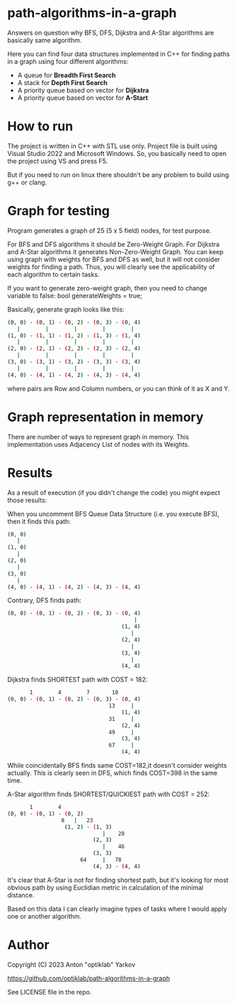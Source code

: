 # path-algorithms-in-a-graph

Answers on question why BFS, DFS, Dijkstra and A-Star algorithms are basically same algorithm.

Here you can find four data structures implemented in C++ for finding paths in a graph using four different algorithms:
- A queue for **Breadth First Search**
- A stack for **Depth First Search**
- A priority queue based on vector<T> for **Dijkstra**
- A priority queue based on vector<T> for **A-Start**

# How to run

The project is written in C++ with STL use only.
Project file is built using Visual Studio 2022 and Microsoft Windows. So, you basically need to open the project using VS and press F5.

But if you need to run on linux there shouldn't be any problem to build using g++ or clang.

# Graph for testing

Program generates a graph of 25 (5 x 5 field) nodes, for test purpose.

For BFS and DFS algorithms it should be Zero-Weight Graph. For Dijkstra and A-Star algorithms it generates Non-Zero-Weight Graph.
You can keep using graph with weights for BFS and DFS as well, but it will not consider weights for finding a path. Thus, you will clearly see the applicability of each algorithm to certain tasks.

If you want to generate zero-weight graph, then you need to change variable to false:
bool generateWeights = true;

Basically, generate graph looks like this:
```bash
(0, 0) - (0, 1) - (0, 2) - (0, 3) - (0, 4)
   |        |        |        |        |
(1, 0) - (1, 1) - (1, 2) - (1, 3) - (1, 4)
   |        |        |        |        |
(2, 0) - (2, 1) - (2, 2) - (2, 3) - (2, 4)
   |        |        |        |        |
(3, 0) - (3, 1) - (3, 2) - (3, 3) - (3, 4)
   |        |        |        |        |
(4, 0) - (4, 1) - (4, 2) - (4, 3) - (4, 4)
```

where pairs are Row and Column numbers, or you can think of it as X and Y.

# Graph representation in memory

There are number of ways to represent graph in memory. This implementation uses Adjacency List of nodes with its Weights.

# Results

As a result of execution (if you didn't change the code) you might expect those results:

When you uncomment BFS Queue Data Structure (i.e. you execute BFS), then it finds this path:
```bash
(0, 0)
   | 
(1, 0) 
   |
(2, 0)
   |
(3, 0)
   | 
(4, 0) - (4, 1) - (4, 2) - (4, 3) - (4, 4)
```

Contrary, DFS finds path: 
```bash
(0, 0) - (0, 1) - (0, 2) - (0, 3) - (0, 4)
                                        |
                                    (1, 4)
                                       |
                                    (2, 4)
                                       |
                                    (3, 4)
                                       |
                                    (4, 4)
```

Dijkstra finds SHORTEST path with COST = 182:
```bash
       1        4        7       10 
(0, 0) - (0, 1) - (0, 2) - (0, 3) - (0, 4)
                                13     |
                                    (1, 4)
                                31     |
                                    (2, 4)
                                49     |
                                    (3, 4)
                                67     |
                                    (4, 4)
```

While coincidentally BFS finds same COST=182,it doesn't consider weights actually.
This is clearly seen in DFS, which finds COST=398 in the same time.

A-Star algorithm finds SHORTEST/QUICKIEST path with COST = 252: 
```bash
       1        4 
(0, 0) - (0, 1) - (0, 2)
                 8   |   23
                  (1, 2) - (1, 3)
                              |    28
                           (2, 3)
                              |    46
                           (3, 3)
                       64     |   78
                           (4, 3) - (4, 4)
```
						   
It's clear that A-Star is not for finding shortest path, but it's looking for most obvious path by using Euclidian metric in calculation of the minimal distance.

Based on this data I can clearly imagine types of tasks where I would apply one or another algorithm.

# Author

Copyright (C) 2023 Anton "optiklab" Yarkov

https://github.com/optiklab/path-algorithms-in-a-graph

See LICENSE file in the repo.